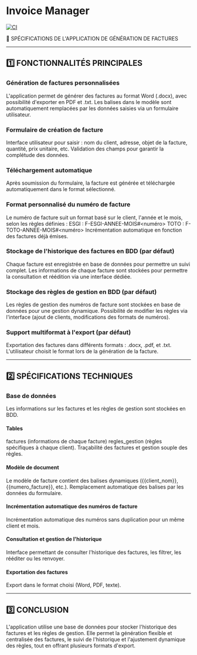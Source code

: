# Invoice Manager

[![CI](https://github.com/Darleanow/InvoiceManager/actions/workflows/main.yml/badge.svg)](https://github.com/Darleanow/InvoiceManager/actions/workflows/main.yml)

📄 SPÉCIFICATIONS DE L'APPLICATION DE GÉNÉRATION DE FACTURES

---

## 1️⃣ FONCTIONNALITÉS PRINCIPALES

### Génération de factures personnalisées

L'application permet de générer des factures au format Word (.docx), avec possibilité d'exporter en PDF et .txt.
Les balises dans le modèle sont automatiquement remplacées par les données saisies via un formulaire utilisateur.

### Formulaire de création de facture

Interface utilisateur pour saisir : nom du client, adresse, objet de la facture, quantité, prix unitaire, etc.
Validation des champs pour garantir la complétude des données.

### Téléchargement automatique

Après soumission du formulaire, la facture est générée et téléchargée automatiquement dans le format sélectionné.

### Format personnalisé du numéro de facture

Le numéro de facture suit un format basé sur le client, l'année et le mois, selon les règles définies :
ESGI : F-ESGI-ANNEE-MOIS#<numéro>
TOTO : F-TOTO-ANNEE-MOIS#<numéro>
Incrémentation automatique en fonction des factures déjà émises.

### Stockage de l'historique des factures en BDD (par défaut)

Chaque facture est enregistrée en base de données pour permettre un suivi complet.
Les informations de chaque facture sont stockées pour permettre la consultation et réédition via une interface dédiée.

### Stockage des règles de gestion en BDD (par défaut)

Les règles de gestion des numéros de facture sont stockées en base de données pour une gestion dynamique.
Possibilité de modifier les règles via l'interface (ajout de clients, modifications des formats de numéros).

### Support multiformat à l'export (par défaut)

Exportation des factures dans différents formats : .docx, .pdf, et .txt.
L'utilisateur choisit le format lors de la génération de la facture.

---

## 2️⃣ SPÉCIFICATIONS TECHNIQUES

### Base de données

Les informations sur les factures et les règles de gestion sont stockées en BDD.

#### Tables

factures (informations de chaque facture)
regles_gestion (règles spécifiques à chaque client).
Traçabilité des factures et gestion souple des règles.

#### Modèle de document

Le modèle de facture contient des balises dynamiques ({{client_nom}}, {{numero_facture}}, etc.).
Remplacement automatique des balises par les données du formulaire.

#### Incrémentation automatique des numéros de facture

Incrémentation automatique des numéros sans duplication pour un même client et mois.

#### Consultation et gestion de l'historique

Interface permettant de consulter l'historique des factures, les filtrer, les rééditer ou les renvoyer.

#### Exportation des factures

Export dans le format choisi (Word, PDF, texte).

---

## 3️⃣ CONCLUSION

L'application utilise une base de données pour stocker l'historique des factures et les règles de gestion. Elle permet la génération flexible et centralisée des factures, le suivi de l'historique et l'ajustement dynamique des règles, tout en offrant plusieurs formats d'export.
